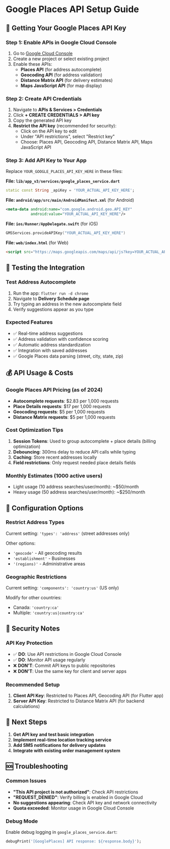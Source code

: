 # Google Places API Setup Guide

## 🔑 Getting Your Google Places API Key

### Step 1: Enable APIs in Google Cloud Console
1. Go to [Google Cloud Console](https://console.cloud.google.com/)
2. Create a new project or select existing project
3. Enable these APIs:
   - **Places API** (for address autocomplete)
   - **Geocoding API** (for address validation)  
   - **Distance Matrix API** (for delivery estimates)
   - **Maps JavaScript API** (for map display)

### Step 2: Create API Credentials
1. Navigate to **APIs & Services > Credentials**
2. Click **+ CREATE CREDENTIALS > API key**
3. Copy the generated API key
4. **Restrict the API key** (recommended for security):
   - Click on the API key to edit
   - Under "API restrictions", select "Restrict key"
   - Choose: Places API, Geocoding API, Distance Matrix API, Maps JavaScript API

### Step 3: Add API Key to Your App
Replace `YOUR_GOOGLE_PLACES_API_KEY_HERE` in these files:

**File: `lib/app_v3/services/google_places_service.dart`**
```dart
static const String _apiKey = 'YOUR_ACTUAL_API_KEY_HERE';
```

**File: `android/app/src/main/AndroidManifest.xml`** (for Android)
```xml
<meta-data android:name="com.google.android.geo.API_KEY"
           android:value="YOUR_ACTUAL_API_KEY_HERE"/>
```

**File: `ios/Runner/AppDelegate.swift`** (for iOS)
```swift
GMSServices.provideAPIKey("YOUR_ACTUAL_API_KEY_HERE")
```

**File: `web/index.html`** (for Web)
```html
<script src="https://maps.googleapis.com/maps/api/js?key=YOUR_ACTUAL_API_KEY_HERE&libraries=places"></script>
```

## 🧪 Testing the Integration

### Test Address Autocomplete
1. Run the app: `flutter run -d chrome`
2. Navigate to **Delivery Schedule page**
3. Try typing an address in the new autocomplete field
4. Verify suggestions appear as you type

### Expected Features
- ✅ Real-time address suggestions
- ✅ Address validation with confidence scoring
- ✅ Automatic address standardization
- ✅ Integration with saved addresses
- ✅ Google Places data parsing (street, city, state, zip)

## 💰 API Usage & Costs

### Google Places API Pricing (as of 2024)
- **Autocomplete requests**: $2.83 per 1,000 requests
- **Place Details requests**: $17 per 1,000 requests  
- **Geocoding requests**: $5 per 1,000 requests
- **Distance Matrix requests**: $5 per 1,000 requests

### Cost Optimization Tips
1. **Session Tokens**: Used to group autocomplete + place details (billing optimization)
2. **Debouncing**: 300ms delay to reduce API calls while typing
3. **Caching**: Store recent addresses locally
4. **Field restrictions**: Only request needed place details fields

### Monthly Estimates (1000 active users)
- Light usage (10 address searches/user/month): ~$50/month
- Heavy usage (50 address searches/user/month): ~$250/month

## 🔧 Configuration Options

### Restrict Address Types
Current setting: `'types': 'address'` (street addresses only)

Other options:
- `'geocode'` - All geocoding results
- `'establishment'` - Businesses
- `'(regions)'` - Administrative areas

### Geographic Restrictions
Current setting: `'components': 'country:us'` (US only)

Modify for other countries:
- Canada: `'country:ca'`
- Multiple: `'country:us|country:ca'`

## 🚨 Security Notes

### API Key Protection
- ✅ **DO**: Use API restrictions in Google Cloud Console
- ✅ **DO**: Monitor API usage regularly
- ❌ **DON'T**: Commit API keys to public repositories
- ❌ **DON'T**: Use the same key for client and server apps

### Recommended Setup
1. **Client API Key**: Restricted to Places API, Geocoding API (for Flutter app)
2. **Server API Key**: Restricted to Distance Matrix API (for backend calculations)

## 📱 Next Steps

1. **Get API key and test basic integration**
2. **Implement real-time location tracking service**
3. **Add SMS notifications for delivery updates**
4. **Integrate with existing order management system**

## 🆘 Troubleshooting

### Common Issues
- **"This API project is not authorized"**: Check API restrictions
- **"REQUEST_DENIED"**: Verify billing is enabled in Google Cloud
- **No suggestions appearing**: Check API key and network connectivity
- **Quota exceeded**: Monitor usage in Google Cloud Console

### Debug Mode
Enable debug logging in `google_places_service.dart`:
```dart
debugPrint('[GooglePlaces] API response: ${response.body}');
```

